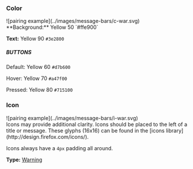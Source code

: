 ### Color

<div class="grid-2" markdown="1">
![pairing example](../images/message-bars/c-war.svg)

<div markdown="1">
**Background:** Yellow 50 `#ffe900`

**Text:** Yellow 90 `#3e2800`

##### BUTTONS

Default: Yellow 60 `#d7b600`

Hover: Yellow 70 `#a47f00`

Pressed: Yellow 80 `#715100`
</div>
</div>

### Icon

<div class="grid-2" markdown="1">
![pairing example](../images/message-bars/i-war.svg)

<div markdown="1">
Icons may provide additional clarity. Icons should be placed to the left of a title or message. These glyphs (16x16) can be found in the [icons library](http://design.firefox.com/icons/).

Icons always have a `4px` padding all around.

**Type:** [Warning](http://design.firefox.com/icons/viewer/#warning)
</div>
</div>